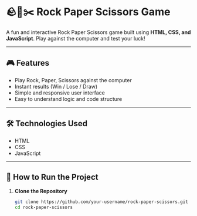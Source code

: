 # 🪨📄✂️ Rock Paper Scissors Game

A fun and interactive Rock Paper Scissors game built using **HTML, CSS, and JavaScript**. Play against the computer and test your luck!

---

## 🎮 Features

- Play Rock, Paper, Scissors against the computer
- Instant results (Win / Lose / Draw)
- Simple and responsive user interface
- Easy to understand logic and code structure

---

## 🛠️ Technologies Used

- HTML
- CSS
- JavaScript

---

## 🚀 How to Run the Project

1. **Clone the Repository**
   ```bash
   git clone https://github.com/your-username/rock-paper-scissors.git
   cd rock-paper-scissors

